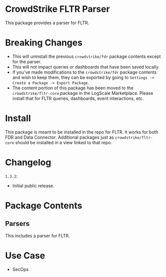 # CrowdStrike FLTR Parser

This package provides a parser for FLTR.

# Breaking Changes

- This will uninstall the previous `crowdstrike/fdr` package contents except for the parser. 
- This will not impact queries or dashboards that have been saved locally.
- If you've made modifications to the `crowdstrike/fdr` package contents and wish to keep them, they can be exported by going to `Settings -> Create a Package -> Export Package`.
- The content portion of this package has been moved to the `crowdstrike/fltr-core` package in the LogScale Marketplace. Please install that for FLTR queries, dashboards, event interactions, etc. 

# Install

This package is meant to be installed in the repo for FLTR. It works for both FDR and Data Connector. Additional packages just as `crowdstrike/fltr-core` should be installed in a view linked to that repo. 

# Changelog

`1.3.2`:

- Initial public release. 

# Package Contents

## Parsers

This includes a parser for FLTR.

# Use Case

- SecOps

